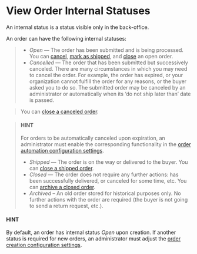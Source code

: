 <a id="doc-orders-statuses-internal"></a>

# View Order Internal Statuses

An internal status is a status visible only in the back-office.

An order can have the following internal statuses:

> * *Open* — The order has been submitted and is being processed. You can [cancel](control.md#doc-orders-actions-cancel), [mark as shipped](control.md#doc-orders-actions-mark-shipped), and [close](control.md#doc-orders-actions-close) an open order.
> * *Cancelled* — The order that has been submitted but successively canceled. There are many circumstances in which you may need to cancel the order. For example, the order has expired, or your organization cannot fulfill the order for any reasons, or the buyer asked you to do so. The submitted order may be canceled by an administrator or automatically when its ‘do not ship later than’ date is passed.

>   You can [close a canceled order](control.md#doc-orders-actions-close).

>   #### HINT
>   For orders to be automatically canceled upon expiration, an administrator must enable the corresponding functionality in the [order automation configuration settings](../../system/configuration/commerce/orders/global-order-automation.md#configuration-commerce-orders).
> * *Shipped* — The order is on the way or delivered to the buyer. You can [close a shipped order](control.md#doc-orders-actions-close).
> * *Closed* — The order does not require any further actions: has been successfully delivered, or canceled for some time, etc. You can [archive a closed order](control.md#doc-orders-actions-archive).
> * *Archived* – An old order stored for historical purposes only. No further actions with the order are required (the buyer is not going to send a return request, etc.).

#### HINT
By default, an order has internal status *Open* upon creation. If another status is required for new orders, an administrator must adjust the [order creation configuration settings](../../system/configuration/commerce/orders/global-order-automation.md#configuration-commerce-orders).
